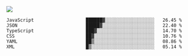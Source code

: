 ![](https://github-profile-summary-cards.vercel.app/api/cards/profile-details?username=igtm&theme=dracula)
<!--START_SECTION:waka-->

```text
JavaScript                   ██████▓░░░░░░░░░░░░░░░░░░   26.45 %
JSON                         █████▓░░░░░░░░░░░░░░░░░░░   22.40 %
TypeScript                   ███▓░░░░░░░░░░░░░░░░░░░░░   14.70 %
CSS                          ██▓░░░░░░░░░░░░░░░░░░░░░░   10.76 %
YAML                         ██▒░░░░░░░░░░░░░░░░░░░░░░   08.86 %
XML                          █▒░░░░░░░░░░░░░░░░░░░░░░░   05.14 %
```

<!--END_SECTION:waka-->
